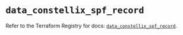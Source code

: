 # `data_constellix_spf_record`

Refer to the Terraform Registry for docs: [`data_constellix_spf_record`](https://registry.terraform.io/providers/constellix/constellix/0.4.6/docs/data-sources/spf_record).
